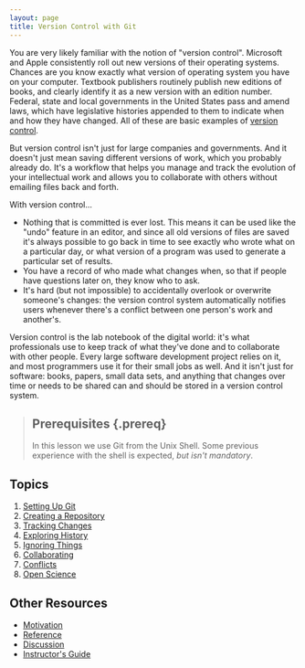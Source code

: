 ```yaml
---
layout: page
title: Version Control with Git
---
```


You are very likely familiar with the notion of "version control". 
Microsoft and Apple consistently roll out new versions of their operating systems. Chances are you know exactly what version of operating system you have on your computer.
Textbook publishers routinely publish new editions of books, and clearly identify it as a new version with an edition number. 
Federal, state and local governments in the United States pass and amend laws, which have legislative histories appended to them to indicate when and how they have changed. 
All of these are basic examples of [version control](reference.html#version-control). 

But version control isn't just for large companies and governments. And it doesn't just mean saving different versions of work, which you probably already do.
It's a workflow that helps you manage and track the evolution of your intellectual work and allows you to collaborate with others without emailing files back and forth. 

With version control...

*   Nothing that is committed is ever lost.
    This means it can be used like the "undo" feature in an editor,
    and since all old versions of files are saved
    it's always possible to go back in time to see exactly who wrote what on a particular day,
    or what version of a program was used to generate a particular set of results.
*   You have a record of who made what changes when,
    so that if people have questions later on,
    they know who to ask.
*   It's hard (but not impossible) to accidentally overlook or overwrite someone's changes:
    the version control system automatically notifies users
    whenever there's a conflict between one person's work and another's.

Version control is the lab notebook of the digital world:
it's what professionals use to keep track of what they've done
and to collaborate with other people.
Every large software development project relies on it,
and most programmers use it for their small jobs as well.
And it isn't just for software:
books, papers, small data sets, and anything that changes over time or needs to be shared
can and should be stored in a version control system.

> ## Prerequisites {.prereq}
>
> In this lesson we use Git from the Unix Shell.
> Some previous experience with the shell is expected,
> *but isn't mandatory*.

## Topics

1.  [Setting Up Git](01-setup.html)
2.  [Creating a Repository](02-create.html)
3.  [Tracking Changes](03-changes.html)
4.  [Exploring History](04-history.html)
5.  [Ignoring Things](05-ignore.html)
6.  [Collaborating](06-collab.html)
7.  [Conflicts](07-conflict.html)
8.  [Open Science](08-open.html)

## Other Resources

*   [Motivation](motivation.html)
*   [Reference](reference.html)
*   [Discussion](discussion.html)
*   [Instructor's Guide](instructors.html)
